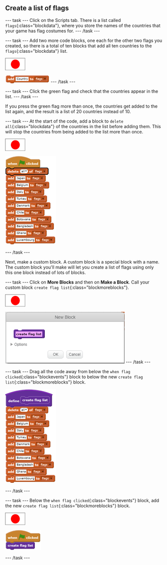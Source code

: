 ## Create a list of flags

--- task ---
Click on the Scripts tab. There is a list called `flags`{:class="blockdata"}, where you store the names of the countries that your game has flag costumes for.
--- /task ---

--- task ---
Add two more code blocks, one each for the other two flags you created, so there is a total of ten blocks that add all ten countries to the `flags`{:class="blockdata"} list.

![Flag sprite](images/flag-sprite.png)

![blocks_1546524238_068897](images/blocks_1546524238_068897.png)
--- /task ---

--- task ---
Click the green flag and check that the countries appear in the list.
--- /task ---

If you press the green flag more than once, the countries get added to the list again, and the result is a list of 20 countries instead of 10.

--- task ---
At the start of the code, add a block to `delete all`{:class="blockdata"} of the countries in the list before adding them. This will stop the countries from being added to the list more than once.

![Flag sprite](images/flag-sprite.png)

![blocks_1546524239_6521568](images/blocks_1546524239_6521568.png)

--- /task ---

Next, make a custom block. A custom block is a special block with a name. The custom block you'll make will let you create a list of flags using only this one block instead of lots of blocks.

--- task ---
Click on **More Blocks** and then on **Make a Block**. Call your custom block `create flag list`{:class="blockmoreblocks"}.

![Flag sprite](images/flag-sprite.png)

![Add a block](images/add-block.png)
--- /task ---

--- task ---
Drag all the code away from below the `when flag clicked`{:class="blockevents"} block to below the new `create flag list`{:class="blockmoreblocks"} block.

![blocks_1546524241_2979124](images/blocks_1546524241_2979124.png)

--- /task ---

--- task ---
Below the `when flag clicked`{:class="blockevents"} block, add the new `create flag list`{:class="blockmoreblocks"} block.

![Flag sprite](images/flag-sprite.png)

![blocks_1546524242_9434483](images/blocks_1546524242_9434483.png)

--- /task ---  
